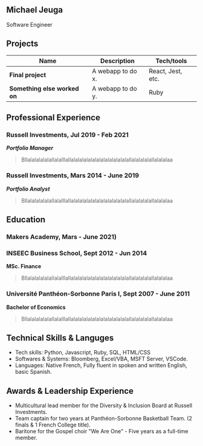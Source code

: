 ## Michael Jeuga

Software Engineer

## Projects

| Name                         | Description       | Tech/tools        |
| ---------------------------- | ----------------- | ----------------- |
| **Final project**            | A webapp to do x. | React, Jest, etc. |
| **Something else worked on** | A webapp to do y. | Ruby              |

## Professional Experience

### Russell Investments, Jul 2019 - Feb 2021
_**Portfolio Manager**_

>Bllalalalalalallalalllallalalalalalalalalalalalalalallalalalalallalalalaa



### Russell Investments, Mars 2014 - June 2019
_**Portfolio Analyst**_

>Bllalalalalalallalalllallalalalalalalalalalalalalalallalalalalallalalalaa




## Education

### Makers Academy, Mars - June 2021)

### INSEEC Business School, Sept 2012 - Jun 2014
**MSc. Finance**

>Bllalalalalalallalalllallalalalalalalalalalalalalalallalalalalallalalalaa


### Université Panthéon-Sorbonne Paris I, Sept 2007 - June 2011
**Bachelor of Economics**

>Bllalalalalalallalalllallalalalalalalalalalalalalalallalalalalallalalalaa


## Technical Skills & Languges

 * Tech skills: Python, Javascript, Ruby, SQL, HTML/CSS
 * Softwares & Systems: Bloomberg, Excel/VBA, MSFT Server, VSCode.
 * Languages: Native French, Fully fluent in spoken and written English, basic Spanish.

## Awards & Leadership Experience
 
 * Multicultural lead member for the Diversity & Inclusion Board at Russell Investments.
 * Team captain for two years at Panthéon-Sorbonne Basketball Team. (2 finals & 1 French College title).
 * Baritone for the Gospel choir "We Are One" - Five years as a full-time member.
